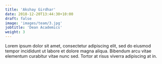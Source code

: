 ```yaml
---
title: 'Akshay Girdhar'
date: 2018-12-20T13:44:30+10:00
draft: false
image: 'images/team/3.jpg'
jobtitle: 'Dean Academics'
weight: 3
---
```


Lorem ipsum dolor sit amet, consectetur adipiscing elit, sed do eiusmod tempor incididunt ut labore et dolore magna aliqua. Bibendum arcu vitae elementum curabitur vitae nunc sed. Tortor at risus viverra adipiscing at in.
